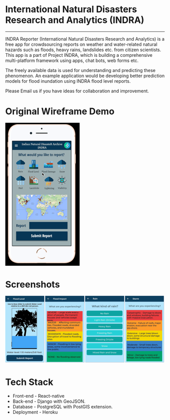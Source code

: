 # International Natural Disasters Research and Analytics (INDRA)
---
INDRA Reporter (International Natural Disasters Research and Analytics) is a free app for crowdsourcing reports on weather and water-related natural hazards such as floods, heavy rains, landslides etc. from citizen scientists. This app is a part of Project INDRA, which is building a comprehensive multi-platform framework using apps, chat bots, web forms etc.

The freely available data is used for understanding and predicting these phenomenon. An example application would be developing better prediction models for flood inundation using INDRA flood level reports.

Please Email us if you have ideas for collaboration and improvement.
# Original Wireframe Demo
<img src="./figures/indra_wireframe_v1.gif"/>

# Screenshots
![App Screens](./figures/Screenshots/panelscreeshots.png?raw=true )

# Tech Stack
* Front-end - React-native
* Back-end - Django with GeoJSON.
* Database - PostgreSQL with PostGIS extension.
* Deployment - Heroku
